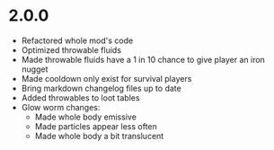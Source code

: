 # 2.0.0

- Refactored whole mod's code
- Optimized throwable fluids
- Made throwable fluids have a 1 in 10 chance to give player an iron nugget
- Made cooldown only exist for survival players
- Bring markdown changelog files up to date
- Added throwables to loot tables
- Glow worm changes:
  - Made whole body emissive
  - Made particles appear less often
  - Made whole body a bit translucent